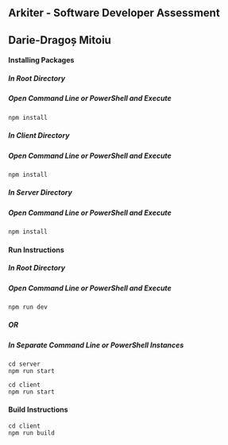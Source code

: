 ## Arkiter - Software Developer Assessment

## Darie-Dragoș Mitoiu

#### Installing Packages

##### In Root Directory

##### Open Command Line or PowerShell and Execute

```bash
npm install
```

##### In Client Directory

##### Open Command Line or PowerShell and Execute

```bash
npm install
```

##### In Server Directory

##### Open Command Line or PowerShell and Execute

```bash
npm install
```

#### Run Instructions

##### In Root Directory

##### Open Command Line or PowerShell and Execute

```bash
npm run dev
```

##### OR

##### In Separate Command Line or PowerShell Instances

```
cd server
npm run start

cd client
npm run start
```

#### Build Instructions

```
cd client
npm run build
